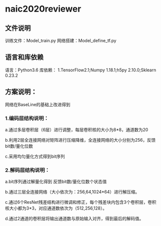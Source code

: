 # naic2020reviewer

## 文件说明
训练文件：Model_train.py
网络搭建：Model_define_tf.py

## 语言和库依赖
语言：Python3.6
库依赖：
1.TensorFlow2.1;Numpy 1.18.1;h5py 2.10.0;Sklearn 0.23.2

## 方案说明：
网络在BaseLine的基础上改进得到
### 1.编码层结构说明：
a.通过多层卷积层（6层）进行调整，每层卷积核的大小为8*8，通道数为20

b.利用2层全连接网络对矩阵进行压缩降维，全连接网络的大小分别为256，反馈bit数/量化位数

c.采用均匀量化方式得到bit序列

### 2.解码层结构说明：
a.bit序列通过解量化得到 反馈bit数/量化位数个状态值

b.通过三层全连接网络（大小依次为：256,64,1024*64）进行解压缩。

c.通过6个ResNet残差结构进行微调和修正，每个残差块内包含3个卷积层，卷积核大小都为3*3，对应通道数依次为（512,256,128）。

d.通过2通道的卷积层将输出通道数与原始输入对齐，得到最后的解码值。

